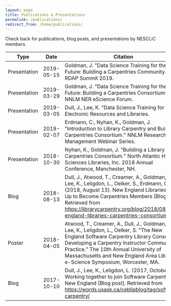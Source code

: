 ```yaml
---
layout: page
title: Publications & Presentations
permalink: /publications/
redirect_from: /home/publications/
---
```

Check back for publications, blog posts, and presentations by NESCLiC members. 

Type | Date | Citation | Link 
---|---|---|---
Presentation|2019-05-15| Goldman, J. "Data Science Training for the Future: Building a Carpentries Community." RDAP Summit 2019.|[Slides](https://osf.io/zeh6f/) 
Presentation|2019-03-29| Goldman, J. "Data Science Training for the Future: Building a Carpentries Consortium." NNLM NER eScience Forum.|[Slides](https://docs.google.com/presentation/d/1Qrxv8r_TtgrPzk3THZajX_LCutCLBLiUgdhB-xiekzQ/present?slide=id.g51e2d000df_0_247) 
Presentation|2019-03-05| Dull, J., Lee, K. "Data Science Training for All" Electronic Resources and Libraries.|[Slides](../docs/DataScienceTrainingforAll.pdf) 
Presentation|2019-02-07|Erdmann, C., Nyhan, K., Goldman, J. "Introduction to Library Carpentry and Building a Carpentries Consortium." NNLM Research Data Management Webinar Series.|[Slides](../docs/20190207-NNLM-Carpentries-Webinar.pdf) 
Presentation|2018-10-30|Nyhan, K., Goldman, J. "Building a Library Carpentries Consortium." North Atlantic Health Sciences Libraries, Inc. 2018 Annual Conference, Manchester, NH.|[Slides](../docs/20181030-NAHSL-Building-a-Library-Carpentries-Consortium.pdf) 
Blog|2018-08-13|Dull, J., Atwood, T., Creamer, A., Goldman, J., Lee, K., Leligdon, L., Oelker, S., Erdmann, C. (2018, August 13). New England Libraries Team Up to Become Carpentries Members [Blog post]. Retrieved from https://librarycarpentry.org/blog/2018/08/new-england-libraries-carpentries-consortium/|[Post](https://librarycarpentry.org/blog/2018/08/new-england-libraries-carpentries-consortium/)
Poster|2018-04-05|Atwood, T., Creamer, A., Dull, J., Goldman, J., Lee, K., Leligdon, L., Oelker, S. "The New England Software Carpentry Library Consortium: Developing a Carpentry Instructor Community of Practice." The 10th Annual University of Massachusetts and New England Area Librarian e-Science Symposium, Worcester, MA.|[Poster](../docs/20180404_eSciencePoster.pdf)
Blog|2017-10-10|Dull, J., Lee, K., Leligdon, L. (2017, October 10). Working together to join Software Carpentry in New England [Blog post]. Retrieved from https://words.usask.ca/ceblipblog/tag/software-carpentry/|[Post](https://words.usask.ca/ceblipblog/tag/software-carpentry/)
